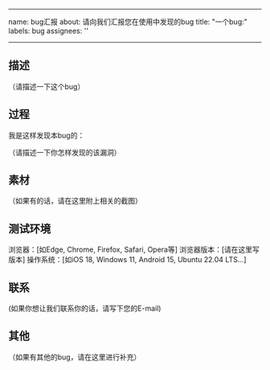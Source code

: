 --- 
 name: bug汇报 
 about: 请向我们汇报您在使用中发现的bug
 title: "一个bug:" 
 labels: bug 
 assignees: '' 
  
 --- 
  
 ## 描述 
  
 （请描述一下这个bug） 
  
 ## 过程 
  
 我是这样发现本bug的： 
  
 （请描述一下你怎样发现的该漏洞） 
  
 ## 素材 
  
 （如果有的话，请在这里附上相关的截图） 
  
 ## 测试环境 
  
 浏览器：[如Edge, Chrome, Firefox, Safari, Opera等] 
 浏览器版本：[请在这里写版本] 
 操作系统：[如iOS 18, Windows 11, Android 15, Ubuntu 22.04 LTS...] 
  
 ## 联系

 (如果你想让我们联系你的话，请写下您的E-mail)
 
 ## 其他 
  
 （如果有其他的bug，请在这里进行补充）